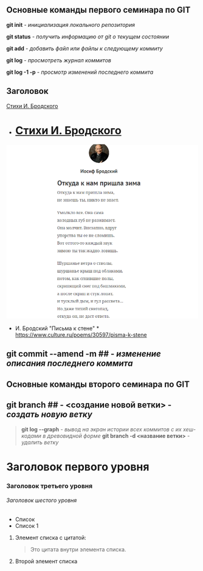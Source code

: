 ## Основные команды первого семинара по GIT ##

**git init** - *инициализация локального репозитория*

**git status** - *получить информацию от git о текущем состоянии*

**git add** - *добавить файл или файлы к следующему коммиту*

**git log** - *просмотреть журнал коммитов*

**git log -1 -p** - *просмотр изменений последнего коммита*

## Заголовок ##

[Стихи И. Бродского](https://www.culture.ru/literature/poems/author-iosif-brodskii)

* # [Стихи И. Бродского ](https://www.culture.ru/literature/poems/author-iosif-brodskii) #

![Отрывок стихотворения И. Бродского](picture.png)

* И. Бродский "Письма к стене" * 
<https://www.culture.ru/poems/30597/pisma-k-stene>

## git commit --amend -m ## - *изменение описания последнего коммита*

## Основные команды второго семинара по GIT ##

## git branch ## - <создание новой ветки> - *создать новую ветку*

> **git log --graph** - *вывод на экран истории всех коммитов с их хеш-кодами в древовидной форме*
> **git branch -d <название ветки>** - *удалить ветку*

#  Заголовок первого уровня
### Заголовок третьего уровня
###### Заголовок шестого уровня

* Список
* Список 1

1. Элемент списка с цитатой:

    > Это цитата
    > внутри элемента списка.

 2. Второй элемент списка